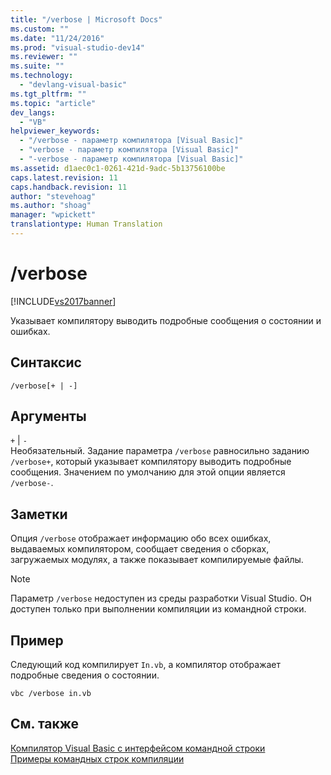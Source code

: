 ```yaml
---
title: "/verbose | Microsoft Docs"
ms.custom: ""
ms.date: "11/24/2016"
ms.prod: "visual-studio-dev14"
ms.reviewer: ""
ms.suite: ""
ms.technology: 
  - "devlang-visual-basic"
ms.tgt_pltfrm: ""
ms.topic: "article"
dev_langs: 
  - "VB"
helpviewer_keywords: 
  - "/verbose - параметр компилятора [Visual Basic]"
  - "verbose - параметр компилятора [Visual Basic]"
  - "-verbose - параметр компилятора [Visual Basic]"
ms.assetid: d1aec0c1-0261-421d-9adc-5b13756100be
caps.latest.revision: 11
caps.handback.revision: 11
author: "stevehoag"
ms.author: "shoag"
manager: "wpickett"
translationtype: Human Translation
---
```

# /verbose
[!INCLUDE[vs2017banner](../../../csharp/includes/vs2017banner.md)]

Указывает компилятору выводить подробные сообщения о состоянии и ошибках.  
  
## Синтаксис  
  
```  
/verbose[+ | -]  
```  
  
## Аргументы  
 `+` &#124; `-`  
 Необязательный.  Задание параметра `/verbose` равносильно заданию `/verbose+`, который указывает компилятору выводить подробные сообщения.  Значением по умолчанию для этой опции является `/verbose-`.  
  
## Заметки  
 Опция `/verbose` отображает информацию обо всех ошибках, выдаваемых компилятором, сообщает сведения о сборках, загружаемых модулях, а также показывает компилируемые файлы.  
  
> [!NOTE]
>  Параметр `/verbose` недоступен из среды разработки Visual Studio. Он доступен только при выполнении компиляции из командной строки.  
  
## Пример  
 Следующий код компилирует `In.vb`, а компилятор отображает подробные сведения о состоянии.  
  
```  
vbc /verbose in.vb  
```  
  
## См. также  
 [Компилятор Visual Basic с интерфейсом командной строки](../../../visual-basic/reference/command-line-compiler/index.md)   
 [Примеры командных строк компиляции](../../../visual-basic/reference/command-line-compiler/sample-compilation-command-lines.md)